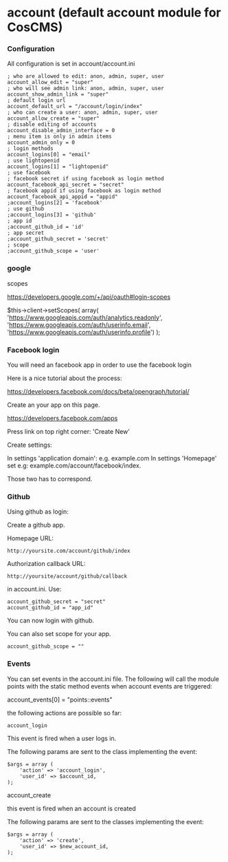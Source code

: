 account (default account module for CosCMS)
===========================================

### Configuration

All configuration is set in account/account.ini

    ; who are allowed to edit: anon, admin, super, user
    account_allow_edit = "super"
    ; who will see admin link: anon, admin, super, user
    account_show_admin_link = "super"
    ; default login url
    account_default_url = "/account/login/index"
    ; who can create a user: anon, admin, super, user
    account_allow_create = "super"
    ; disable editing of accounts
    account_disable_admin_interface = 0
    ; menu item is only in admin items
    account_admin_only = 0
    ; login methods
    account_logins[0] = "email"
    ; use lightopenid
    account_logins[1] = "lightopenid"
    ; use facebook
    ; facebook secret if using facebook as login method
    account_facebook_api_secret = "secret"
    ; facebook appid if using facebook as login method
    account_facebook_api_appid = "appid"
    ;account_logins[2] = 'facebook'
    ; use github
    ;account_logins[3] = 'github'
    ; app id
    ;account_github_id = 'id'
    ; app secret
    ;account_github_secret = 'secret'
    ; scope
    ;account_github_scope = 'user'

### google

scopes

https://developers.google.com/+/api/oauth#login-scopes

$this->client->setScopes(
array(
'https://www.googleapis.com/auth/analytics.readonly', 
'https://www.googleapis.com/auth/userinfo.email', 
'https://www.googleapis.com/auth/userinfo.profile')
);

### Facebook login

You will need an facebook app in order to use the facebook login 

Here is a nice tutorial about the process: 

https://developers.facebook.com/docs/beta/opengraph/tutorial/

Create an your app on this page. 

https://developers.facebook.com/apps

Press link on top right corner: 'Create New'

Create settings: 

In settings 'application domain': e.g. example.com
In settings 'Homepage' set e.g: example.com/account/facebook/index. 

Those two has to correspond.  

### Github

Using github as login: 

Create a github app.

Homepage URL:

    http://yoursite.com/account/github/index

Authorization callback URL:

    http://yoursite/account/github/callback

in account.ini. Use:

    account_github_secret = "secret"
    account_github_id = "app_id"

You can now login with github. 

You can also set scope for your app. 

    account_github_scope = ""

### Events

You can set events in the account.ini file. The following will call the 
module points with the static method events when account events are triggered: 

account_events[0] = "points::events"

the following actions are possible so far: 

    account_login

This event is fired when a user logs in. 

The following params are sent to the class implementing the event:

    $args = array (
        'action' => 'account_login',
        'user_id' => $account_id,
    );
 
   account_create

this event is fired when an account is created

The following params are sent to the classes implementing the event:

    $args = array (
        'action' => 'create',
        'user_id' => $new_account_id,
    );

